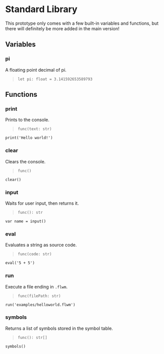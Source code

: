 # Standard Library
This prototype only comes with a few built-in variables and functions, but there will definitely be more added in the main version!

## Variables
### pi
A floating point decimal of pi.
> `let pi: float = 3.141592653589793`

## Functions
### print
Prints to the console.
> `func(text: str)` 
```
print('Hello world!')
```

### clear
Clears the console.
> `func()` 
```
clear()
```

### input
Waits for user input, then returns it.
> `func(): str`
```
var name = input()
```

### eval
Evaluates a string as source code.
> `func(code: str)`
```
eval('5 + 5')
```

### run
Execute a file ending in `.flwm`.
> `func(filePath: str)`
```
run('examples/helloworld.flwm')
```

### symbols
Returns a list of symbols stored in the symbol table.
> `func(): str[]`
```
symbols()
```